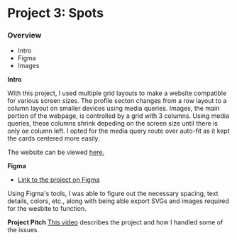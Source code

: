 # Project 3: Spots

### Overview

- Intro
- Figma
- Images

**Intro**

With this project, I used multiple grid layouts to make a website compatible for various screen sizes. The profile secton changes from a row layout to a column layout on smaller devices using media queries. Images, the main portion of the webpage, is controlled by a grid with 3 columns. Using media queries, these columns shrink depeding on the screen size until there is only oe column left. I opted for the media query route over auto-fit as it kept the cards centered more easily.

The website can be viewed [here.](https://rdare123.github.io/se_project_spots/)

**Figma**

- [Link to the project on Figma](https://www.figma.com/file/BBNm2bC3lj8QQMHlnqRsga/Sprint-3-Project-%E2%80%94-Spots?type=design&node-id=2%3A60&mode=design&t=afgNFybdorZO6cQo-1)

Using Figma's tools, I was able to figure out the necessary spacing, text details, colors, etc., along with being able export SVGs and images required for the wesbite to function.

**Project Pitch**
[This video](https://drive.google.com/file/d/1YcdYTuKmTiMpgIGt4Dlqd3FgjVhLXDFw/view?usp=sharing) describes the project and how I handled some of the issues.
